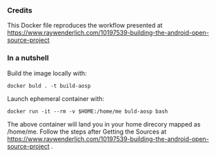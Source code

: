 ### Credits ###

This Docker file reproduces the workflow presented at https://www.raywenderlich.com/10197539-building-the-android-open-source-project

### In a nutshell ###

Build the image locally with:

```
docker buld . -t build-aosp
```
Launch ephemeral container with:

```
docker run -it --rm -v $HOME:/home/me buld-aosp bash
```

The above container will land you in your home direcory mapped as /home/me. Follow the steps after Getting the Sources at https://www.raywenderlich.com/10197539-building-the-android-open-source-project . 
